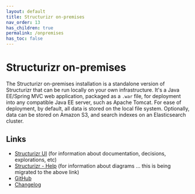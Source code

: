 ```yaml
---
layout: default
title: Structurizr on-premises
nav_order: 13
has_children: true
permalink: /onpremises
has_toc: false
---
```


# Structurizr on-premises

The Structurizr on-premises installation is a standalone version of Structurizr that can be run locally on your own infrastructure.
It's a Java EE/Spring MVC web application, packaged as a `.war` file, for deployment into any compatible Java EE server, such as Apache Tomcat.
For ease of deployment, by default, all data is stored on the local file system.
Optionally, data can be stored on Amazon S3, and search indexes on an Elasticsearch cluster.

## Links

- [Structurizr UI](/ui) (for information about documentation, decisions, explorations, etc)
- [Structurizr - Help](https://structurizr.com/help) (for information about diagrams ... this is being migrated to the above link)
- [GitHub](https://github.com/structurizr/onpremises)
- [Changelog](https://structurizr.com/help/changelog)
